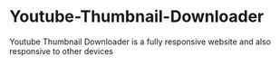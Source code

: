 # Youtube-Thumbnail-Downloader
Youtube Thumbnail Downloader is a fully responsive website and also responsive to other devices
